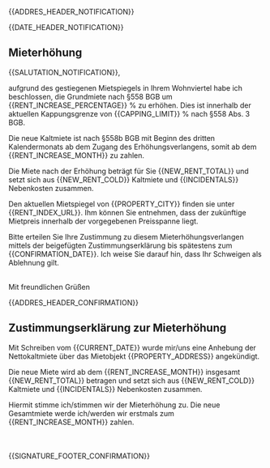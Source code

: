{{ADDRES_HEADER_NOTIFICATION}}

{{DATE_HEADER_NOTIFICATION}}

## Mieterhöhung

{{SALUTATION_NOTIFICATION}},

aufgrund des gestiegenen Mietspiegels in Ihrem Wohnviertel habe ich beschlossen, die Grundmiete nach §558 BGB um {{RENT_INCREASE_PERCENTAGE}} % zu erhöhen. Dies ist innerhalb der aktuellen Kappungsgrenze von {{CAPPING_LIMIT}} % nach §558 Abs. 3 BGB.

Die neue Kaltmiete ist nach §558b BGB mit Beginn des dritten Kalendermonats ab dem Zugang des Erhöhungsverlangens, somit ab dem {{RENT_INCREASE_MONTH}} zu zahlen.

Die Miete nach der Erhöhung beträgt für Sie {{NEW_RENT_TOTAL}} und setzt sich aus {{NEW_RENT_COLD}} Kaltmiete und {{INCIDENTALS}} Nebenkosten zusammen.

Den aktuellen Mietspiegel von {{PROPERTY_CITY}} finden sie unter {{RENT_INDEX_URL}}. Ihm können Sie entnehmen, dass der zukünftige Mietpreis innerhalb der vorgegebenen Preisspanne liegt.

Bitte erteilen Sie Ihre Zustimmung zu diesem Mieterhöhungsverlangen mittels der beigefügten Zustimmungserklärung bis spätestens zum {{CONFIRMATION_DATE}}. Ich weise Sie darauf hin, dass Ihr Schweigen als Ablehnung gilt.

<br>
Mit freundlichen Grüßen

<div style="page-break-after: always;"></div>

{{ADDRES_HEADER_CONFIRMATION}}

## Zustimmungserklärung zur Mieterhöhung

Mit Schreiben vom {{CURRENT_DATE}} wurde mir/uns eine Anhebung der Nettokaltmiete über das
Mietobjekt {{PROPERTY_ADDRESS}} angekündigt.

Die neue Miete wird ab dem {{RENT_INCREASE_MONTH}} insgesamt {{NEW_RENT_TOTAL}} betragen und setzt sich aus {{NEW_RENT_COLD}} Kaltmiete und {{INCIDENTALS}} Nebenkosten zusammen.

Hiermit stimme ich/stimmen wir der Mieterhöhung zu. Die neue Gesamtmiete werde ich/werden wir erstmals zum {{RENT_INCREASE_MONTH}} zahlen.

<div style="margin-top: 10%">
    {{SIGNATURE_FOOTER_CONFIRMATION}}
</div>
